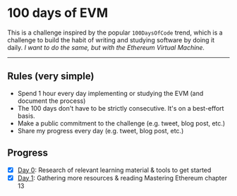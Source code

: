 # 100 days of EVM

This is a challenge inspired by the popular `100DaysOfCode` trend, which is a challenge to build the habit of writing and studying software by doing it daily. _I want to do the same, but with the Ethereum Virtual Machine._

---

## Rules (very simple)

- Spend 1 hour every day implementing or studying the EVM (and document the process)
- The 100 days don't have to be strictly consecutive. It's on a best-effort basis.
- Make a public commitment to the challenge (e.g. tweet, blog post, etc.)
- Share my progress every day (e.g. tweet, blog post, etc.)

## Progress

- [x] [Day 0](./day00.md): Research of relevant learning material & tools to get started
- [x] [Day 1](./day01.md): Gathering more resources & reading Mastering Ethereum chapter 13
